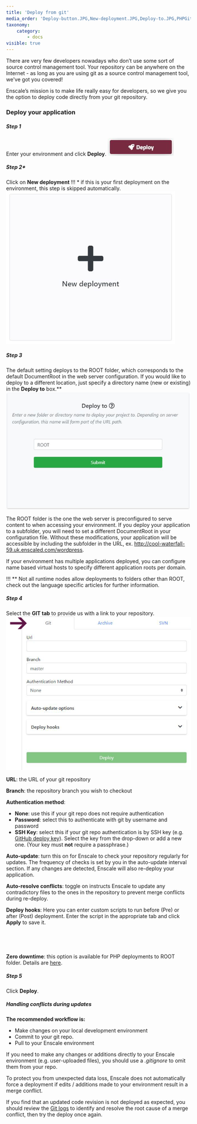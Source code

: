 ```yaml
---
title: 'Deploy from git'
media_order: 'Deploy-button.JPG,New-deployment.JPG,Deploy-to.JPG,PHPGit-4.png'
taxonomy:
    category:
        - docs
visible: true
---
```


There are very few developers nowadays who don’t use some sort of source control management tool. Your repository can be anywhere on the Internet - as long as you are using git as a source control management tool, we've got you covered!

Enscale’s mission is to make life really easy for developers, so we give you the option to deploy code directly from your git repository.

### Deploy your application

##### Step 1

Enter your environment and click **Deploy**.
![](Deploy-button.JPG)

##### Step 2*

Click on **New deployment** 
!!! * if this is your first deployment on the environment, this step is skipped automatically.
![](New-deployment.JPG)

##### Step 3

The default setting deploys to the ROOT folder, which corresponds to the default DocumentRoot in the web server configuration. If you would like to deploy to a different location, just specify a directory name (new or existing) in the **Deploy to** box.**
![](Deploy-to.JPG)

The ROOT folder is the one the web server is preconfigured to serve content to when accessing your environment. If you deploy your application to a subfolder, you will need to set a different DocumentRoot in your configuration file. Without these modifications, your application will be accessible by including the subfolder in the URL, ex. http://cool-waterfall-59.uk.enscaled.com/wordpress.

If your environment has multiple applications deployed, you can configure name based virtual hosts to specify different application roots per domain.

!!! ** Not all runtime nodes allow deployments to folders other than ROOT, check out the language specific articles for further information.

##### Step 4

Select the **GIT tab** to provide us with a link to your repository.
![image alt=float-right](PHPGit-4.png)

**URL**: the URL of your git repository

**Branch**: the repository branch you wish to checkout

**Authentication method**:

* **None**: use this if your git repo does not require authentication
* **Password**: select this to authenticate with git by username and password
* **SSH Key**: select this if your git repo authentication is by SSH key (e.g. [GitHub deploy key](https://developer.github.com/v3/guides/managing-deploy-keys/)). Select the key from the drop-down or add a new one. (Your key must **not** require a passphrase.)

**Auto-update**: turn this on for Enscale to check your repository regularly for updates. The frequency of checks is set by you in the auto-update interval section. If any changes are detected, Enscale will also re-deploy your application. 

**Auto-resolve conflicts**: toggle on instructs Enscale to update any contradictory files to the ones in the repository to prevent merge conflicts during re-deploy.

**Deploy hooks**: Here you can enter custom scripts to run before (Pre) or after (Post) deployment. Enter the script in the appropriate tab and click **Apply** to save it.

​

​

**Zero downtime**: this option is available for PHP deployments to ROOT folder. Details are [here](/php/deployment%20guides/zero-downtime-deployment).

##### Step 5

Click **Deploy**.

##### Handling conflicts during updates

**The recommended workflow is:**

* Make changes on your local development environment
* Commit to your git repo.
* Pull to your Enscale environment
 
If you need to make any changes or additions directly to your Enscale environment (e.g. user-uploaded files), you should use a _.gitignore_ to omit them from your repo.

To protect you from unexpected data loss, Enscale does not automatically force a deployment if edits / additions made to your environment result in a merge conflict.

If you find that an updated code revision is not deployed as expected, you should review the [Git logs](/troubleshooting/log-files/gitsvn-logs) to identify and resolve the root cause of a merge conflict, then try the deploy once again.


